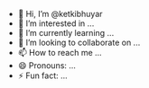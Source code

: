 - 👋 Hi, I’m @ketkibhuyar
- 👀 I’m interested in ...
- 🌱 I’m currently learning ...
- 💞️ I’m looking to collaborate on ...
- 📫 How to reach me ...
- 😄 Pronouns: ...
- ⚡ Fun fact: ...

<!---
ketkibhuyar/ketkibhuyar is a ✨ special ✨ repository because its `README.md` (this file) appears on your GitHub profile.
You can click the Preview link to take a look at your changes.
--->
